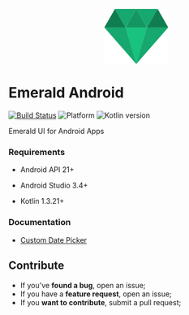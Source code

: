 <p align="center"><img src="https://github.com/cebroker/emerald-ios/blob/develop/emerald.svg" align="middle" width="25%" /></p>

# Emerald Android
[![Build Status](https://travis-ci.com/cebroker/emerald-android.svg?branch=develop)](https://travis-ci.com/cebroker/emerald-android)
![Platform](https://img.shields.io/badge/platform-Android-green.svg)
![Kotlin version](https://img.shields.io/badge/Kotlin_version-1.3.21-orange.svg)

Emerald UI for Android Apps

### Requirements

- Android API 21+

- Android Studio 3.4+

- Kotlin 1.3.21+

### Documentation
<ul class="icon-list">
  <li class="icon-list-item icon-list-item--spec"><a href="https://github.com/cebroker/emerald-android/tree/feature/readme/app/src/main/java/co/condorlabs/customcomponents/customdatepicker">Custom Date Picker</a></li>
 </ul>

## Contribute
- If you've __found a bug__, open an issue;
- If you have a __feature request__, open an issue;
- If you __want to contribute__, submit a pull request;
